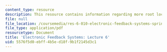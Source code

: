 ```yaml
---
content_type: resource
description: This resource contains information regarding more root locus.
file: null
file_location: /coursemedia/res-6-010-electronic-feedback-systems-spring-2013/5576f5d0ebff4b5ed18f9b1f2145d3c1_MITRES_6-010S13_lec06.pdf
file_type: application/pdf
resourcetype: Document
title: 'Electronic Feedback Systems: Lecture 6'
uid: 5576f5d0-ebff-4b5e-d18f-9b1f2145d3c1
---
```

